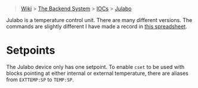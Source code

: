 > [Wiki](Home) > [The Backend System](The-Backend-System) > [IOCs](IOCs) > [Julabo](Julabo)

Julabo is a temperature control unit. There are many different versions. The commands are slightly different I have made a record in [this spreadsheet](backend_system/IOCs/julabo_commands.xlsx).

# Setpoints

The Julabo device only has one setpoint. To enable `cset` to be used with blocks pointing at either internal or external temperature, there are aliases from `EXTTEMP:SP` to `TEMP:SP`.